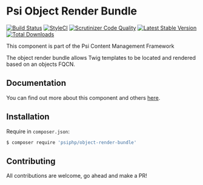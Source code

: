 # Psi Object Render Bundle

[![Build Status](https://travis-ci.org/psiphp/object-render-bundle.svg?branch=master)](https://travis-ci.org/psiphp/object-render-bundle)
[![StyleCI](https://styleci.io/repos/71993110/shield)](https://styleci.io/repos/71993110)
[![Scrutinizer Code
Quality](https://scrutinizer-ci.com/g/psiphp/object-render-bundle/badges/quality-score.png?b=master)](https://scrutinizer-ci.com/g/psiphp/object-render-bundle/?branch=master)
[![Latest Stable Version](https://poser.pugx.org/psiphp/object-render-bundle/version.png)](https://packagist.org/packages/psiphp/object-render-bundle)
[![Total Downloads](https://poser.pugx.org/psiphp/content-type/d/total.png)](https://packagist.org/packages/psiphp/object-render-bundle)

This component is part of the Psi Content Management Framework

The object render bundle allows Twig templates to be located and rendered
based on an objects FQCN.

## Documentation

You can find out more about this component and others
[here](https://psiphp.readthedocs.io/en/latest/components/object-render-bundle/docs/index.html).

## Installation

Require in `composer.json`:

```bash
$ composer require 'psiphp/object-render-bundle'
```

## Contributing

All contributions are welcome, go ahead and make a PR!
